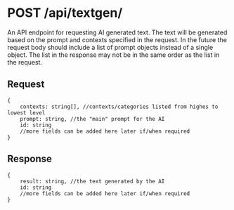 # POST /api/textgen/

An API endpoint for requesting AI generated text. The text will be generated based on the prompt and contexts specified in the request. In the future the request body should include a list of prompt objects instead of a single object. The list in the response may not be in the same order as the list in the request.

## Request

```
{
    contexts: string[], //contexts/categories listed from highes to lowest level
    prompt: string, //the "main" prompt for the AI
    id: string
    //more fields can be added here later if/when required
}
```

## Response

```
{
    result: string, //the text generated by the AI
    id: string
    //more fields can be added here later if/when required
}
```
